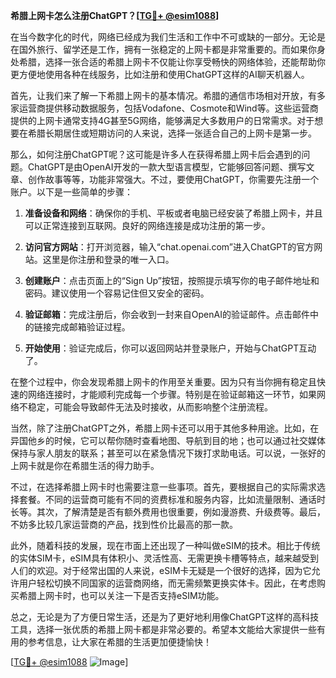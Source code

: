 **希腊上网卡怎么注册ChatGPT？[[TG💪+ @esim1088](https://t.me/s/esim1088)]**

在当今数字化的时代，网络已经成为我们生活和工作中不可或缺的一部分。无论是在国外旅行、留学还是工作，拥有一张稳定的上网卡都是非常重要的。而如果你身处希腊，选择一张合适的希腊上网卡不仅能让你享受畅快的网络体验，还能帮助你更方便地使用各种在线服务，比如注册和使用ChatGPT这样的AI聊天机器人。

首先，让我们来了解一下希腊上网卡的基本情况。希腊的通信市场相对开放，有多家运营商提供移动数据服务，包括Vodafone、Cosmote和Wind等。这些运营商提供的上网卡通常支持4G甚至5G网络，能够满足大多数用户的日常需求。对于想要在希腊长期居住或短期访问的人来说，选择一张适合自己的上网卡是第一步。

那么，如何注册ChatGPT呢？这可能是许多人在获得希腊上网卡后会遇到的问题。ChatGPT是由OpenAI开发的一款大型语言模型，它能够回答问题、撰写文章、创作故事等等，功能非常强大。不过，要使用ChatGPT，你需要先注册一个账户。以下是一些简单的步骤：

1. **准备设备和网络**：确保你的手机、平板或者电脑已经安装了希腊上网卡，并且可以正常连接到互联网。良好的网络连接是成功注册的第一步。

2. **访问官方网站**：打开浏览器，输入“chat.openai.com”进入ChatGPT的官方网站。这里是你注册和登录的唯一入口。

3. **创建账户**：点击页面上的“Sign Up”按钮，按照提示填写你的电子邮件地址和密码。建议使用一个容易记住但又安全的密码。

4. **验证邮箱**：完成注册后，你会收到一封来自OpenAI的验证邮件。点击邮件中的链接完成邮箱验证过程。

5. **开始使用**：验证完成后，你可以返回网站并登录账户，开始与ChatGPT互动了。

在整个过程中，你会发现希腊上网卡的作用至关重要。因为只有当你拥有稳定且快速的网络连接时，才能顺利完成每一个步骤。特别是在验证邮箱这一环节，如果网络不稳定，可能会导致邮件无法及时接收，从而影响整个注册流程。

当然，除了注册ChatGPT之外，希腊上网卡还可以用于其他多种用途。比如，在异国他乡的时候，它可以帮你随时查看地图、导航到目的地；也可以通过社交媒体保持与家人朋友的联系；甚至可以在紧急情况下拨打求助电话。可以说，一张好的上网卡就是你在希腊生活的得力助手。

不过，在选择希腊上网卡时也需要注意一些事项。首先，要根据自己的实际需求选择套餐。不同的运营商可能有不同的资费标准和服务内容，比如流量限制、通话时长等。其次，了解清楚是否有额外费用也很重要，例如漫游费、升级费等。最后，不妨多比较几家运营商的产品，找到性价比最高的那一款。

此外，随着科技的发展，现在市面上还出现了一种叫做eSIM的技术。相比于传统的实体SIM卡，eSIM具有体积小、灵活性高、无需更换卡槽等特点，越来越受到人们的欢迎。对于经常出国的人来说，eSIM卡无疑是一个很好的选择，因为它允许用户轻松切换不同国家的运营商网络，而无需频繁更换实体卡。因此，在考虑购买希腊上网卡时，也可以关注一下是否支持eSIM功能。

总之，无论是为了方便日常生活，还是为了更好地利用像ChatGPT这样的高科技工具，选择一张优质的希腊上网卡都是非常必要的。希望本文能给大家提供一些有用的参考信息，让大家在希腊的生活更加便捷愉快！

[[TG💪+ @esim1088](https://t.me/s/esim1088) ![Image](https://i.postimg.cc/4NQfJmqS/Snipaste-2025-05-13-00-14-12.png)]